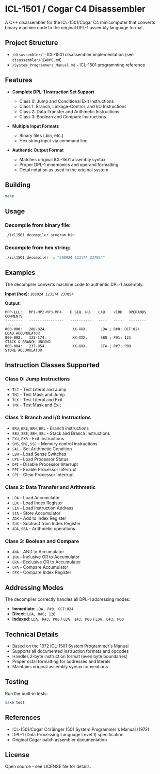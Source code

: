 # ICL-1501 / Cogar C4 Disassembler

A C++ disassembler for the ICL-1501/Cogar C4 minicomputer that converts binary machine code to the original DPL-1 assembly language format.

## Project Structure

- `/disassembler/` - ICL-1501 disassembler implementation (see `disassembler/README.md`)
- `/System_Programmers_Manual.md` - ICL-1501 programming reference

## Features

- **Complete DPL-1 Instruction Set Support**
  - Class 0: Jump and Conditional Exit Instructions
  - Class 1: Branch, Linkage-Control, and I/O Instructions  
  - Class 2: Data-Transfer and Arithmetic Instructions
  - Class 3: Boolean and Compare Instructions

- **Multiple Input Formats**
  - Binary files (.bin, etc.)
  - Hex string input via command line

- **Authentic Output Format**
  - Matches original ICL-1501 assembly syntax
  - Proper DPL-1 mnemonics and operand formatting
  - Octal notation as used in the original system

## Building

```bash
make
```

## Usage

### Decompile from binary file:
```bash
./icl1501_decompiler program.bin
```

### Decompile from hex string:
```bash
./icl1501_decompiler -x "200024 123174 237054"
```

## Examples

The decompiler converts machine code to authentic DPL-1 assembly:

**Input (hex):** `200024 123174 237054`

**Output:**
```
PPP-LLL:   MP1-MP2-MP3-MP4.   E SEQ. NO.   LAB:   VERB   OPERANDS     COMMENTS
--------   ----------------   ----------   ----   ----   --------     --------
000-000:   200-024.            XX-XXX.      LDA ; R#0; OCT:024        LOAD ACCUMULATOR
000-002:   123-174.            XX-XXX.      SBU ; P01; 123           STACK & BRANCH UNCOND
000-004:   237-054.            XX-XXX.      STA ; R#7; P00           STORE ACCUMULATOR
```

## Instruction Classes Supported

### Class 0: Jump Instructions
- `TLJ` - Test Literal and Jump
- `TMJ` - Test Mask and Jump  
- `TLX` - Test Literal and Exit
- `TMX` - Test Mask and Exit

### Class 1: Branch and I/O Instructions
- `BRU`, `BRE`, `BRH`, `BRL` - Branch instructions
- `SBU`, `SBE`, `SBH`, `SBL` - Stack and Branch instructions
- `EXU`, `EXB` - Exit instructions
- `SMS`, `SMC`, `SSC` - Memory control instructions
- `SAC` - Set Arithmetic Condition
- `LSW` - Load Sense Switches
- `LPS` - Load Processor Status
- `DPI` - Disable Processor Interrupt
- `EPI` - Enable Processor Interrupt
- `CPI` - Clear Processor Interrupt

### Class 2: Data Transfer and Arithmetic
- `LDA` - Load Accumulator
- `LDX` - Load Index Register  
- `LIA` - Load Instruction Address
- `STA` - Store Accumulator
- `ADX` - Add to Index Register
- `SUX` - Subtract from Index Register
- `ADA`, `SBA` - Arithmetic operations

### Class 3: Boolean and Compare
- `ANA` - AND to Accumulator
- `IRA` - Inclusive OR to Accumulator
- `ERA` - Exclusive OR to Accumulator  
- `CPA` - Compare Accumulator
- `CPX` - Compare Index Register

## Addressing Modes

The decompiler correctly handles all DPL-1 addressing modes:

- **Immediate**: `LDA, R#0; OCT:024`
- **Direct**: `LDA, R#0; 128`  
- **Indexed**: `LDA, R#3; P00` / `LDA, I#3; P00` / `LDA, D#3; P00`

## Technical Details

- Based on the 1972 ICL-1501 System Programmer's Manual
- Supports all documented instruction formats and opcodes
- Handles 2-byte instruction format (even byte boundaries)
- Proper octal formatting for addresses and literals
- Maintains original assembly syntax conventions

## Testing

Run the built-in tests:
```bash
make test
```

## References

- ICL-1501/Cogar C4/Singer 1501 System Programmer's Manual (1972)
- DPL-1 (Data Processing Language Level 1) specification
- Original Cogar batch assembler documentation

## License

Open source - see LICENSE file for details.
